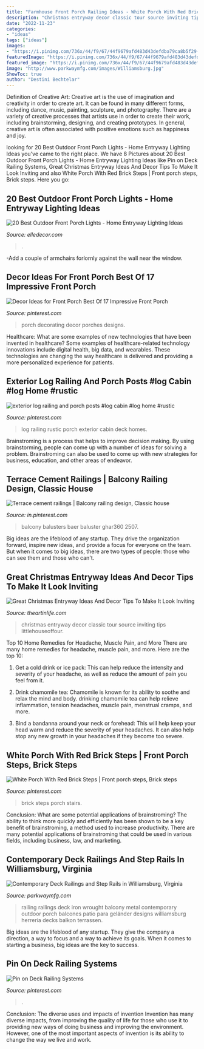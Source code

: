 ```yaml
---
title: "Farmhouse Front Porch Railing Ideas - White Porch With Red Brick Steps"
description: "Christmas entryway decor classic tour source inviting tips littlehouseoffour"
date: "2022-11-23"
categories:
- "ideas"
tags: ["ideas"]
images:
- "https://i.pinimg.com/736x/44/f9/67/44f9679afd483d43defdba79ca8b5f29--brick-porch-porch-stairs.jpg"
featuredImage: "https://i.pinimg.com/736x/44/f9/67/44f9679afd483d43defdba79ca8b5f29--brick-porch-porch-stairs.jpg"
featured_image: "https://i.pinimg.com/736x/44/f9/67/44f9679afd483d43defdba79ca8b5f29--brick-porch-porch-stairs.jpg"
image: "http://www.parkwaymfg.com/images/Williamsburg.jpg"
ShowToc: true
author: "Destini Bechtelar"
---
```



Definition of Creative Art:
Creative art is the use of imagination and creativity in order to create art. It can be found in many different forms, including dance, music, painting, sculpture, and photography. There are a variety of creative processes that artists use in order to create their work, including brainstorming, designing, and creating prototypes. In general, creative art is often associated with positive emotions such as happiness and joy.

	

		
looking for 20 Best Outdoor Front Porch Lights - Home Entryway Lighting Ideas you've came to the right place. We have 8 Pictures about 20 Best Outdoor Front Porch Lights - Home Entryway Lighting Ideas like Pin on Deck Railing Systems, Great Christmas Entryway Ideas And Decor Tips To Make It Look Inviting and also White Porch With Red Brick Steps | Front porch steps, Brick steps. Here you go:
		
    
## 20 Best Outdoor Front Porch Lights - Home Entryway Lighting Ideas

<img loading=lazy src="https://hips.hearstapps.com/hmg-prod.s3.amazonaws.com/images/porch-lights-6-1500583340.jpg?crop=1xw:1xh;center,top&amp;resize=768:*" onerror="this.onerror=null;this.src='https://tse3.mm.bing.net/th?id=OIP.6-MTKS2NDsklNz7Bo98uUwHaKR&amp;pid=15.1';" alt="20 Best Outdoor Front Porch Lights - Home Entryway Lighting Ideas">

_Source: elledecor.com_

>. 

	

-Add a couple of armchairs forlornly against the wall near the window.

    
## Decor Ideas For Front Porch Best Of 17 Impressive Front Porch

<img loading=lazy src="https://i.pinimg.com/736x/4d/37/80/4d37807e7a220084b1ac6e9dc6fec273.jpg" onerror="this.onerror=null;this.src='https://tse1.mm.bing.net/th?id=OIP.3T26yhQ1B7PknRhsBxK5uQHaLH&amp;pid=15.1';" alt="Decor Ideas for Front Porch Best Of 17 Impressive Front Porch">

_Source: pinterest.com_

>porch decorating decor porches designs. 

	

Healthcare: What are some examples of new technologies that have been invented in healthcare?
Some examples of healthcare-related technology innovations include digital health, big data, and wearables. These technologies are changing the way healthcare is delivered and providing a more personalized experience for patients.

    
## Exterior Log Railing And Porch Posts #log Cabin #log Home #rustic

<img loading=lazy src="https://i.pinimg.com/736x/de/58/27/de5827fb5441394fdb9aa746b71805bb--porch-posts-log-homes.jpg" onerror="this.onerror=null;this.src='https://tse3.mm.bing.net/th?id=OIP.PYhMSgaKEMt_H0MGnnhnCgEgDY&amp;pid=15.1';" alt="exterior log railing and porch posts #log cabin #log home #rustic">

_Source: pinterest.com_

>log railing rustic porch exterior cabin deck homes. 

	

Brainstroming is a process that helps to improve decision making. By using brainstorming, people can come up with a number of ideas for solving a problem. Brainstroming can also be used to come up with new strategies for business, education, and other areas of endeavor.

    
## Terrace Cement Railings | Balcony Railing Design, Classic House

<img loading=lazy src="https://i.pinimg.com/736x/48/51/0c/48510c9f1a0a9df71e6d39865f99de2d--balcony-design-balcony-ideas.jpg" onerror="this.onerror=null;this.src='https://tse2.mm.bing.net/th?id=OIP.r3CWQlebiMVupPFTQl_wuwHaFB&amp;pid=15.1';" alt="Terrace cement railings | Balcony railing design, Classic house">

_Source: in.pinterest.com_

>balcony balusters baer baluster ghar360 2507. 

	

Big ideas are the lifeblood of any startup. They drive the organization forward, inspire new ideas, and provide a focus for everyone on the team. But when it comes to big ideas, there are two types of people: those who can see them and those who can't. 

    
## Great Christmas Entryway Ideas And Decor Tips To Make It Look Inviting

<img loading=lazy src="http://theartinlife.com/wp-content/uploads/2017/11/Christmas-Entryway-10-The-ART-In-LIFE.jpg" onerror="this.onerror=null;this.src='https://tse4.mm.bing.net/th?id=OIP.fj8tzGz_bWWy6u0bZ2CqcQHaLd&amp;pid=15.1';" alt="Great Christmas Entryway Ideas And Decor Tips To Make It Look Inviting">

_Source: theartinlife.com_

>christmas entryway decor classic tour source inviting tips littlehouseoffour. 

	

Top 10 Home Remedies for Headache, Muscle Pain, and More
There are many home remedies for headache, muscle pain, and more. Here are the top 10:
1. Get a cold drink or ice pack: This can help reduce the intensity and severity of your headache, as well as reduce the amount of pain you feel from it.

2. Drink chamomile tea: Chamomile is known for its ability to soothe and relax the mind and body. drinking chamomile tea can help relieve inflammation, tension headaches, muscle pain, menstrual cramps, and more.

3. Bind a bandanna around your neck or forehead: This will help keep your head warm and reduce the severity of your headaches. It can also help stop any new growth in your headaches if they become too severe.


    
## White Porch With Red Brick Steps | Front Porch Steps, Brick Steps

<img loading=lazy src="https://i.pinimg.com/736x/44/f9/67/44f9679afd483d43defdba79ca8b5f29--brick-porch-porch-stairs.jpg" onerror="this.onerror=null;this.src='https://tse3.mm.bing.net/th?id=OIP.HwdynM1s7aHatBMJTwEKlwHaJ3&amp;pid=15.1';" alt="White Porch With Red Brick Steps | Front porch steps, Brick steps">

_Source: pinterest.com_

>brick steps porch stairs. 

	

Conclusion: What are some potential applications of brainstroming?
The ability to think more quickly and efficiently has been shown to be a key benefit of brainstroming, a method used to increase productivity. There are many potential applications of brainstroming that could be used in various fields, including business, law, and marketing.

    
## Contemporary Deck Railings And Step Rails In Williamsburg, Virginia

<img loading=lazy src="http://www.parkwaymfg.com/images/Williamsburg.jpg" onerror="this.onerror=null;this.src='https://tse4.mm.bing.net/th?id=OIP.3Vg-BkKwMTQGlaQ7r6wTSQHaJ4&amp;pid=15.1';" alt="Contemporary Deck Railings and Step Rails in Williamsburg, Virginia">

_Source: parkwaymfg.com_

>railing railings deck iron wrought balcony metal contemporary outdoor porch balcones patio para geländer designs williamsburg herreria decks balkon terrassen. 

	

Big ideas are the lifeblood of any startup. They give the company a direction, a way to focus and a way to achieve its goals. When it comes to starting a business, big ideas are the key to success.

    
## Pin On Deck Railing Systems

<img loading=lazy src="https://i.pinimg.com/736x/e6/44/6b/e6446b76d6358e9c23a0b2baa888f5c8.jpg" onerror="this.onerror=null;this.src='https://tse2.mm.bing.net/th?id=OIP.wDePzY0WlElJ6HASJ5O4JQHaJ4&amp;pid=15.1';" alt="Pin on Deck Railing Systems">

_Source: pinterest.com_

>. 

	

Conclusion: The diverse uses and impacts of invention
Invention has many diverse impacts, from improving the quality of life for those who use it to providing new ways of doing business and improving the environment. However, one of the most important aspects of invention is its ability to change the way we live and work.

